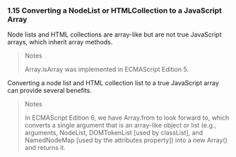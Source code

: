 ### 1.15 Converting a NodeList or HTMLCollection to a JavaScript Array

Node lists and HTML collections are array-like but are not true JavaScript arrays, which inherit array methods.

> Notes
>
> Array.isArray was implemented in ECMAScript Edition 5.

Converting a node list and HTML collection list to a true JavaScript array can provide several benefits.

> Notes
>
> In ECMAScript Edition 6, we have Array.from to look forward to, which converts a single argument that is an array-like object or list (e.g., arguments, NodeList, DOMTokenList [used by classList], and NamedNodeMap [used by the attributes property]) into a new Array() and returns it.
